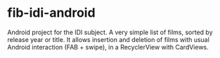 # fib-idi-android

Android project for the IDI subject. A very simple list of films, sorted by release year or title.
It allows insertion and deletion of films with usual Android interaction (FAB + swipe), in a RecyclerView with CardViews.
